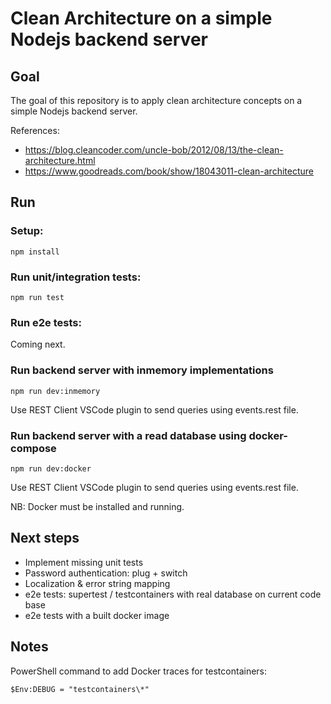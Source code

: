 # Clean Architecture on a simple Nodejs backend server

## Goal

The goal of this repository is to apply clean architecture concepts on a simple Nodejs backend server.

References:

- https://blog.cleancoder.com/uncle-bob/2012/08/13/the-clean-architecture.html
- https://www.goodreads.com/book/show/18043011-clean-architecture

## Run

### Setup:

```
npm install
```

### Run unit/integration tests:

```
npm run test
```

### Run e2e tests:

Coming next.

### Run backend server with inmemory implementations

```
npm run dev:inmemory
```

Use REST Client VSCode plugin to send queries using events.rest file.

### Run backend server with a read database using docker-compose

```
npm run dev:docker
```

Use REST Client VSCode plugin to send queries using events.rest file.

NB: Docker must be installed and running.

## Next steps

- Implement missing unit tests
- Password authentication: plug + switch
- Localization & error string mapping
- e2e tests: supertest / testcontainers with real database on current code base
- e2e tests with a built docker image

## Notes

PowerShell command to add Docker traces for testcontainers:

```
$Env:DEBUG = "testcontainers\*"
```
